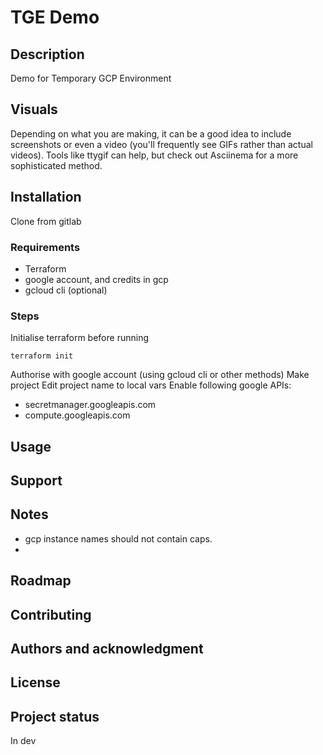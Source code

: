 # TGE Demo

## Description
Demo for Temporary GCP Environment


## Visuals
Depending on what you are making, it can be a good idea to include screenshots or even a video (you'll frequently see GIFs rather than actual videos). Tools like ttygif can help, but check out Asciinema for a more sophisticated method.

## Installation
Clone from gitlab

### Requirements
- Terraform
- google account, and credits in gcp
- gcloud cli (optional)

### Steps
Initialise terraform before running
```
terraform init
```
Authorise with google account (using gcloud cli or other methods)
Make project
Edit project name to local vars 
Enable following google APIs:
* secretmanager.googleapis.com
* compute.googleapis.com

## Usage

## Support

## Notes
- gcp instance names should not contain caps.
- 

## Roadmap

## Contributing

## Authors and acknowledgment

## License

## Project status
In dev
